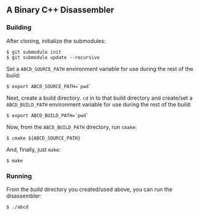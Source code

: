 ## A Binary C++ Disassembler

### Building

After cloning, initialize the submodules:

```
$ git submodule init
$ git submodule update --recursive
```

Set a `ABCD_SOURCE_PATH` environment variable for use during the
rest of the build:

```
$ export ABCD_SOURCE_PATH=`pwd`
```

Next, create a build directory. `cd` in to that build directory and
create/set a `ABCD_BUILD_PATH` environment variable for use during the
rest of the build:

```
$ export ABCD_BUILD_PATH=`pwd`
```

Now, from the `ABCD_BUILD_PATH` directory, run `cmake`:

```
$ cmake ${ABCD_SOURCE_PATH}
```

And, finally, just `make`:

```
$ make
```

### Running

From the *build* directory you created/used above, you can run the disassembler:

```
$ ./abcd
```
